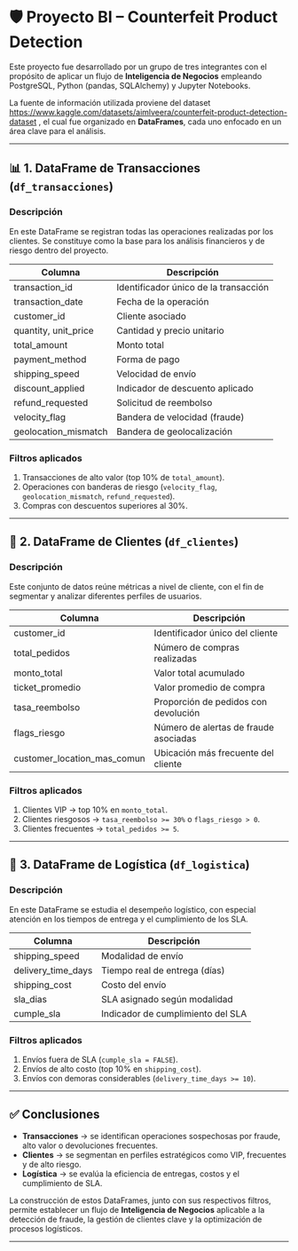 # 🛡️ Proyecto BI – Counterfeit Product Detection

Este proyecto fue desarrollado por un grupo de tres integrantes con el propósito de aplicar un flujo de **Inteligencia de Negocios** empleando PostgreSQL, Python (pandas, SQLAlchemy) y Jupyter Notebooks.  

La fuente de información utilizada proviene del dataset https://www.kaggle.com/datasets/aimlveera/counterfeit-product-detection-dataset , el cual fue organizado en **DataFrames**, cada uno enfocado en un área clave para el análisis.

---

## 📊 1. DataFrame de Transacciones (`df_transacciones`)

### Descripción
En este DataFrame se registran todas las operaciones realizadas por los clientes. Se constituye como la base para los análisis financieros y de riesgo dentro del proyecto.

| Columna              | Descripción                                |
|----------------------|--------------------------------------------|
| transaction_id       | Identificador único de la transacción      |
| transaction_date     | Fecha de la operación                      |
| customer_id          | Cliente asociado                           |
| quantity, unit_price | Cantidad y precio unitario                 |
| total_amount         | Monto total                                |
| payment_method       | Forma de pago                              |
| shipping_speed       | Velocidad de envío                         |
| discount_applied     | Indicador de descuento aplicado            |
| refund_requested     | Solicitud de reembolso                     |
| velocity_flag        | Bandera de velocidad (fraude)              |
| geolocation_mismatch | Bandera de geolocalización                 |

### Filtros aplicados
1. Transacciones de alto valor (top 10% de `total_amount`).  
2. Operaciones con banderas de riesgo (`velocity_flag`, `geolocation_mismatch`, `refund_requested`).  
3. Compras con descuentos superiores al 30%.  

---

## 👤 2. DataFrame de Clientes (`df_clientes`)

### Descripción
Este conjunto de datos reúne métricas a nivel de cliente, con el fin de segmentar y analizar diferentes perfiles de usuarios.

| Columna                      | Descripción                                 |
|------------------------------|---------------------------------------------|
| customer_id                  | Identificador único del cliente             |
| total_pedidos                | Número de compras realizadas                |
| monto_total                  | Valor total acumulado                       |
| ticket_promedio              | Valor promedio de compra                    |
| tasa_reembolso               | Proporción de pedidos con devolución        |
| flags_riesgo                 | Número de alertas de fraude asociadas       |
| customer_location_mas_comun  | Ubicación más frecuente del cliente         |

### Filtros aplicados
1. Clientes VIP → top 10% en `monto_total`.  
2. Clientes riesgosos → `tasa_reembolso >= 30%` o `flags_riesgo > 0`.  
3. Clientes frecuentes → `total_pedidos >= 5`.  

---

## 🚚 3. DataFrame de Logística (`df_logistica`)

### Descripción
En este DataFrame se estudia el desempeño logístico, con especial atención en los tiempos de entrega y el cumplimiento de los SLA.

| Columna             | Descripción                              |
|---------------------|------------------------------------------|
| shipping_speed      | Modalidad de envío                       |
| delivery_time_days  | Tiempo real de entrega (días)            |
| shipping_cost       | Costo del envío                          |
| sla_dias            | SLA asignado según modalidad             |
| cumple_sla          | Indicador de cumplimiento del SLA        |

### Filtros aplicados
1. Envíos fuera de SLA (`cumple_sla = FALSE`).  
2. Envíos de alto costo (top 10% en `shipping_cost`).  
3. Envíos con demoras considerables (`delivery_time_days >= 10`).  

---

## ✅ Conclusiones

- **Transacciones** → se identifican operaciones sospechosas por fraude, alto valor o devoluciones frecuentes.  
- **Clientes** → se segmentan en perfiles estratégicos como VIP, frecuentes y de alto riesgo.  
- **Logística** → se evalúa la eficiencia de entregas, costos y el cumplimiento de SLA.  

La construcción de estos DataFrames, junto con sus respectivos filtros, permite establecer un flujo de **Inteligencia de Negocios** aplicable a la detección de fraude, la gestión de clientes clave y la optimización de procesos logísticos.

---

